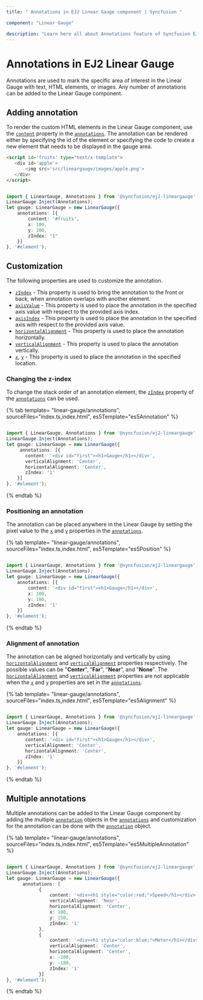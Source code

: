 ```yaml
---
title: " Annotations in EJ2 Linear Gauge component | Syncfusion "

component: "Linear Gauge"

description: "Learn here all about Annotations feature of Syncfusion EJ2 Linear Gauge component and more."
---
```


# Annotations in EJ2 Linear Gauge

<!-- markdownlint-disable MD013 -->

Annotations are used to mark the specific area of interest in the Linear Gauge with text, HTML elements, or images. Any number of annotations can be added to the Linear Gauge component.

## Adding annotation

To render the custom HTML elements in the Linear Gauge component, use the [`content`](../api/linear-gauge/annotation/#content) property in the [`annotations`](../api/linear-gauge/annotation). The annotation can be rendered either by specifying the id of the element or specifying the code to create a new element that needs to be displayed in the gauge area.

<!-- markdownlint-disable MD036 -->

 ```html
<script id='fruits' type="text/x-template">
    <div id='apple'>
        <img src='src/lineargauge/images/apple.png'>
    </div>
</script>

```

```typescript

import { LinearGauge, Annotations } from '@syncfusion/ej2-lineargauge';
LinearGauge.Inject(Annotations);
let gauge: LinearGauge = new LinearGauge({
    annotations: [{
        content: '#fruits',
        x: 100,
        y: 100,
        zIndex: "1"
    }]
}, '#element');

```

## Customization

The following properties are used to customize the annotation.

* [`zIndex`](../api/linear-gauge/annotation/#zindex) - This property is used to bring the annotation to the front or back, when annotation overlaps with another element.
* [`axisValue`](../api/linear-gauge/annotation/#axisvalue) - This property is used to place the annotation in the specified axis value with respect to the provided axis index.
* [`axisIndex`](api/linear-gauge/annotation/#axisindex) - This property is used to place the annotation in the specified axis with respect to the provided axis value.
* [`horizontalAlignment`](../api/linear-gauge/annotation#horizontalalignment) - This property is used to place the annotation horizontally.
* [`verticalAlignment`](../api/linear-gauge/annotation#verticalalignment) - This property is used to place the annotation vertically.
* [`x`](../api/linear-gauge/annotation/#x), [`y`](../api/linear-gauge/annotation/#y) - This property is used to place the annotation in the specified location.

### Changing the z-index

To change the stack order of an annotation element, the [`zIndex`](../api/linear-gauge/annotation/#zindex) property of the [`annotations`](../api/linear-gauge/annotation) can be used.

{% tab template= "linear-gauge/annotations", sourceFiles="index.ts,index.html", es5Template="es5Annotation" %}

```typescript

import { LinearGauge, Annotations } from '@syncfusion/ej2-lineargauge';
LinearGauge.Inject(Annotations);
let gauge: LinearGauge = new LinearGauge({
     annotations: [{
       content: '<div id="first"><h1>Gauge</h1></div>',
       verticalAlignment: 'Center',
       horizontalAlignment: 'Center',
       zIndex: '1'
    }]
}, '#element');

```

{% endtab %}

### Positioning an annotation

The annotation can be placed anywhere in the Linear Gauge by setting the pixel value to the [`x`](../api/linear-gauge/annotation/#x) and [`y`](../api/linear-gauge/annotation/#y) properties in the [`annotations`](../api/linear-gauge/annotation).

{% tab template= "linear-gauge/annotations", sourceFiles="index.ts,index.html", es5Template="es5Position" %}

```typescript

import { LinearGauge, Annotations } from '@syncfusion/ej2-lineargauge';
LinearGauge.Inject(Annotations);
let gauge: LinearGauge = new LinearGauge({
    annotations: [{
        content: '<div id="first"><h1>Gauge</h1></div>',
        x: 100,
        y: 100,
        zIndex: '1'
    }]
}, '#element');

```

{% endtab %}

<!-- markdownlint-disable MD036 -->

### Alignment of annotation

The annotation can be aligned horizontally and vertically by using [`horizontalAlignment`](../api/linear-gauge/annotation#horizontalalignment) and [`verticalAlignment`](../api/linear-gauge/annotation#verticalalignment) properties respectively. The possible values can be "**Center**", "**Far**", "**Near**", and "**None**". The [`horizontalAlignment`](../api/linear-gauge/annotation#horizontalalignment) and [`verticalAlignment`](../api/linear-gauge/annotation#verticalalignment) properties are not applicable when the [`x`](../api/linear-gauge/annotation/#x) and [`y`](../api/linear-gauge/annotation/#y) properties are set in the [`annotations`](../api/linear-gauge/annotation).

{% tab template= "linear-gauge/annotations", sourceFiles="index.ts,index.html", es5Template="es5Alignment" %}

```typescript

import { LinearGauge, Annotations } from '@syncfusion/ej2-lineargauge';
LinearGauge.Inject(Annotations);
let gauge: LinearGauge = new LinearGauge({
    annotations: [{
       content: '<div id="first"><h1>Gauge</h1></div>',
       verticalAlignment: 'Center',
       horizontalAlignment: 'Center',
       zIndex: '1'
    }]
}, '#element');

```

{% endtab %}

## Multiple annotations

Multiple annotations can be added to the Linear Gauge component by adding the multiple [`annotation`](../api/linear-gauge/annotation) objects in the [`annotations`](../api/linear-gauge/#annotations) and customization for the annotation can be done with the [`annotation`](../api/linear-gauge/annotation) object.

{% tab template= "linear-gauge/annotations", sourceFiles="index.ts,index.html", es5Template="es5MultipleAnnotation" %}

```typescript

import { LinearGauge, Annotations } from '@syncfusion/ej2-lineargauge';
LinearGauge.Inject(Annotations);
let gauge: LinearGauge = new LinearGauge({
      annotations: [
            {
                content: '<div><h1 style="color:red;">Speed</h1></div>',
                verticalAlignment: 'Near',
                horizontalAlignment: 'Center',
                x: 100,
                y: 150,
                zIndex: '1'
            },
            {
                content: '<div><h1 style="color:blue;">Meter</h1></div>',
                verticalAlignment: 'Center',
                horizontalAlignment: 'Center',
                x: -100,
                y: -100,
                zIndex: '1'
            }]
}, '#element');

```

{% endtab %}